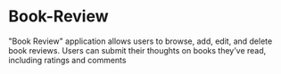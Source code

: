 # Book-Review
 "Book Review" application allows users to browse, add, edit, and delete book reviews. Users can submit their thoughts on books they’ve read, including ratings and comments
